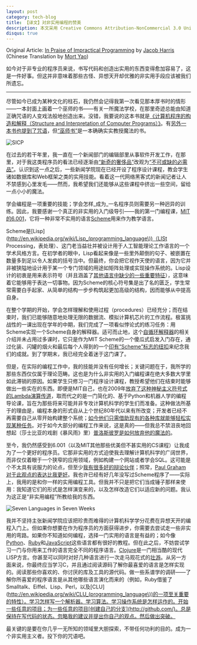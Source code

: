 ```yaml
---
layout: post
category: tech-blog
title: 【译文】对非实用编程的赞美
description: 本文采用 Creative Commons Attribution-NonCommercial 3.0 United States 授权。
disqus: true
---
```

Original Article: [In Praise of Impractical Programming](http://www.niemanlab.org/2011/11/in-praise-of-impractical-programming/)
by [Jacob Harris](http://www.niemanlab.org/author/jharris/)  
(Chinese Translation by [Mort Yao](http://www.soimort.org/))

如今对于非专业的程序员来说，书写代码和创造出实用的东西变得愈加容易了，这是一件好事。但这并非意味着那些古怪、异想天开却优雅的非实用手段应该被我们所遗忘。
***

尽管如今已成为某种文化的柱石，我仍然会记得我第一次看见那本厚书时的情形——一本封面上画着一个巫师的书——有关一所魔法学校，在那里奇迹总能由知道正确咒语的人变戏法般地创造出来。没错，我要说的这本书就是[《计算机程序的构造和解释（Structure and Interpretation of Computer Programs）》](http://mitpress.mit.edu/sicp/)。有[另外一本书也提到了咒语](http://en.wikipedia.org/wiki/Harry_Potter)，但[“巫师书”](http://catb.org/jargon/html/W/Wizard-Book.html)是一本确确实实教授魔法的书。

![SICP](http://www.niemanlab.org/images/wizard-book-programming.jpg)

在过去的若干年里，我一直在一个新闻部门的编辑部里从事软件开发工作，在那里，对于我这类程序员的看法已经逐渐由[“新奇的奢侈品”](http://nymag.com/news/features/all-new/53344/)改观为[“不可或缺的必需品”](http://www.newsnerdjobs.com/)。认识到这一点之后，一些新闻学院现在已经开设了程序设计课程，教会学生诸如数据库和Web框架之类的实用技能。看着这一代网络黑客式的新闻记者让人不禁感到心里发毛——然而，我希望我们还能够从这些课程中挤出一些空间，留给一点小小的魔法。

学会编程是一项重要的技能；学会怎样_成为_一名程序员则需要另一种迥异的训练。因此，我要感谢一个真正的非实用的入门级导引——我的第一门编程课，[MIT的6.001](http://ocw.mit.edu/courses/electrical-engineering-and-computer-science/6-001-structure-and-interpretation-of-computer-programs-spring-2005/)，它将一种非常不实用的语言[Scheme](http://groups.csail.mit.edu/mac/projects/scheme/)用来作为教学语言。

Scheme是[Lisp](http://en.wikipedia.org/wiki/Lisp_(programming_language\))（LISt Processing，表处理）、这门老当益壮并被设计用于人工智能理论工作语言的一个学术风格方言。在初学者的眼中，Lisp看起来像是一些里外颠倒的句子、被嵌置在数量多到足以令人发疯的括号当中。但最终，你会把它视作天使的语言，因为它并非被狭隘地设计用于某一个专门领域的用途如矩阵处理或实现操作系统的。Lisp设计的初衷是用来表示符号（并且涵盖了[其他语言中缺少的一些重要特征](http://www.paulgraham.com/diff.html)），这意味着它能够用于表达一切事物。因为Scheme的核心符号集是出了名的匮乏，学生常常需要白手起家、从简单的结构一步步构筑起更加高级的结构，因而能够从中提高自身。

在整个学期的开始，学会怎样理解和使用过程（procedures）已经充分；而在结束时，我们已能够随意地处理无限的数据流、模拟计算机芯片的工作流程。极富挑战性的一课出现在学年的中期，我们完成了一项看似悖论式的练习任务：用Scheme实现一个Scheme自身的解释器。适可而止地，这个[自循环解释器](http://mitpress.mit.edu/sicp/full-text/book/book-Z-H-26.html#%_sec_4.1)的相关介绍并未占用过多课时，它只是作为MIT Scheme的一个傻瓜式启发入门存在，通过化装、闪罐的烟火和最后每个人得到的一个[印有“Scheme”标志的纽扣](http://ocw.mit.edu/courses/electrical-engineering-and-computer-science/6-945-adventures-in-advanced-symbolic-programming-spring-2009/6-945s09.jpg)来纪念我们的成就。到了学期末，我已经完全着迷于这门课了。

但是，在实际的编程工作中，我的技能并没有任何增长；关键问题在于，我所学的那些东西仅仅属于理论范畴。这也是为什么非实用的入门编程课在绝大多数大学里如此滞销的原因。如果学生只修习一门程序设计课程，教授希望他们在结束时能够做出一些实在的东西。即便是MIT自己，也在2009年[放弃了这种神秘主义符号式的Lambda演算传道](http://mitadmissions.org/blogs/entry/the_end_of_an_era_1)，取而代之的是一门简化的、基于Python和机器人学的编程导论课，旨在为那些将来可能并非专攻计算机科学的学生们而准备。这种做法所基于的理由是，编程本身的形式自从上个世纪80年代以来有所改变；开发者已经不再需要自己从零开始构建整个系统；[如今他们只需借助现有的各种库就能够轻松实现某种任务](http://www.wisdomandwonder.com/link/2110/why-mit-switched-from-scheme-to-python)。对于如今大部分的编程工作来说，这是真的——但我总不禁沮丧地回想起（莎士比亚的戏剧《暴风雨》里）[普洛斯彼罗是如何放弃他的魔法的](http://shakespeare.mit.edu/tempest/tempest.5.1.html)。

至今，我仍然感受到6.001（以及MIT其他那些优美但不甚实用的CS课程）让我成为了一个更好的程序员。它那非实用的方式迫使我去理解计算机科学的广阔世界，而非仅仅着眼于一个狭窄的应用领域，例如构建一个网站或者学会SQL。这可能是个不太具有说服力的论点，但至少[我有很多好的辩论伙伴](http://lispers.org/)；照常，[Paul Graham对于此观点的表达比我更好](http://www.paulgraham.com/avg.html)。我也许已经有好几年没写过Scheme程序了——实际上，我用的是和你一样的实用编程工具。但我并不只是把它们当成锤子那样来使用：我知道它们的形式是怎样演变来的，以及怎样改造它们以适应新的问题。我认为这正是“非实用编程”所教给我的东西。

![Seven Languages in Seven Weeks](http://www.niemanlab.org/images/seven-languages-seven-weeks.jpg)

我并不坚持主张新闻学院应该把珍贵而难得的计算机科学学分花费在异想天开的编程入门上。但如果你想要在作为程序员的方面获得进步，你需要去尝试走一些非实用的弯路。如果你不知道如何编程，选择一门实用的语言是有益的；如今像[Python](http://greenteapress.com/thinkpython/thinkpython.html)、[Ruby](http://pine.fm/LearnToProgram/)和[JavaScript](http://eloquentjavascript.net/)这些语言都有很好的教程。但在此之后，不妨尝试学习一门与你用来工作的语言完全不同的程序语言。[Clojure](http://clojure.org/)是一门相当酷的现代LISP方言。你甚至可以同时对好几种语言进行一次走马观花式的[壮游](http://pragprog.com/book/btlang/seven-languages-in-seven-weeks)。从另一方面来说，你最终应当学习C，并且通过阅读源码了解你最喜爱的语言是怎样实现的。阅读那些你喜欢的、你讨厌的库及工具的源代码。做一些系谱学的调研——了解你所喜爱的程序语言是从其他哪些语言演化而来的（例如，Ruby借鉴了Smalltalk、Eiffel、Lisp、Perl，以及[CLU](http://en.wikipedia.org/wiki/CLU_(programming_language\))的一项至关重要的特性）。学习怎样写一个解析器。学习算法。学习操作系统是怎样运作的。开始一些任意的项目；为一些任意的项目[创建自己的分支](http://github.com/)。总是保持在写代码的状态。忽略我的建议并提出你自己的观点。然后做出突破。

最关键的是要在你几乎一无所知的领域里大胆探索，不带任何功利的目的。成为一个非实用主义者。投下你的咒语吧。

